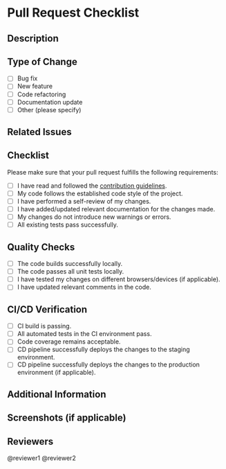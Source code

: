 # Pull Request Checklist

## Description

<!-- Provide a brief description of the changes introduced by this pull request -->

## Type of Change

- [ ] Bug fix
- [ ] New feature
- [ ] Code refactoring
- [ ] Documentation update
- [ ] Other (please specify)

## Related Issues

<!-- Reference any related issues using GitHub keywords (e.g., "Fixes #123") -->

## Checklist

Please make sure that your pull request fulfills the following requirements:

- [ ] I have read and followed the [contribution guidelines](CONTRIBUTING.md).
- [ ] My code follows the established code style of the project.
- [ ] I have performed a self-review of my changes.
- [ ] I have added/updated relevant documentation for the changes made.
- [ ] My changes do not introduce new warnings or errors.
- [ ] All existing tests pass successfully.

## Quality Checks

<!-- Check the appropriate boxes after completing the following tasks -->

- [ ] The code builds successfully locally.
- [ ] The code passes all unit tests locally.
- [ ] I have tested my changes on different browsers/devices (if applicable).
- [ ] I have updated relevant comments in the code.

## CI/CD Verification

<!-- Check the appropriate boxes after verifying that CI/CD checks pass successfully -->

- [ ] CI build is passing.
- [ ] All automated tests in the CI environment pass.
- [ ] Code coverage remains acceptable.
- [ ] CD pipeline successfully deploys the changes to the staging environment.
- [ ] CD pipeline successfully deploys the changes to the production environment (if applicable).

## Additional Information

<!-- Provide any additional information that may be helpful for reviewers -->

## Screenshots (if applicable)

<!-- Include screenshots or GIFs to visually demonstrate the changes (if applicable) -->

## Reviewers

<!-- Mention any specific team members or reviewers who should review this pull request -->

@reviewer1
@reviewer2

<!-- Add any additional information or context that may be useful for reviewers -->
